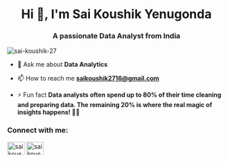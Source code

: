 <h1 align="center">Hi 👋, I'm Sai Koushik Yenugonda</h1>
<h3 align="center">A passionate Data Analyst from India</h3>

<p align="left"> <img src="https://komarev.com/ghpvc/?username=sai-koushik-27&label=Profile%20views&color=0e75b6&style=flat" alt="sai-koushik-27" /> </p>

- 💬 Ask me about **Data Analytics**

- 📫 How to reach me **saikoushik2716@gmail.com**

- ⚡ Fun fact **Data analysts often spend up to 80% of their time cleaning and preparing data. The remaining 20% is where the real magic of insights happens! 🧹✨**

<h3 align="left">Connect with me:</h3>
<p align="left">
<a href="https://linkedin.com/in/saikoushik2716" target="blank"><img align="center" src="https://raw.githubusercontent.com/rahuldkjain/github-profile-readme-generator/master/src/images/icons/Social/linked-in-alt.svg" alt="saikoushik2716" height="30" width="40" /></a>
<a href="https://www.hackerrank.com/saikoushik2716" target="blank"><img align="center" src="https://raw.githubusercontent.com/rahuldkjain/github-profile-readme-generator/master/src/images/icons/Social/hackerrank.svg" alt="saikoushik2716" height="30" width="40" /></a>
</p>
